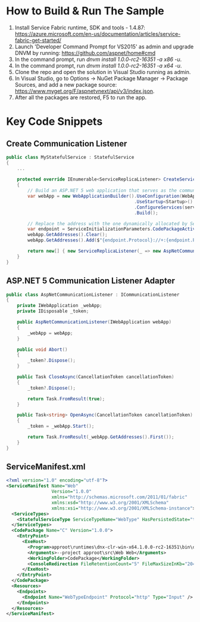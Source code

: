 # How to Build & Run The Sample

1. Install Service Fabric runtime, SDK and tools - 1.4.87: https://azure.microsoft.com/en-us/documentation/articles/service-fabric-get-started/
2. Launch 'Developer Command Prompt for VS2015' as admin and upgrade DNVM by running: https://github.com/aspnet/home#cmd
3. In the command prompt, run _dnvm install 1.0.0-rc2-16351 -a x86 -u_.
4. In the command prompt, run _dnvm install 1.0.0-rc2-16351 -a x64 -u_.
5. Clone the repo and open the solution in Visual Studio running as admin.
6. In Visual Studio, go to Options -> NuGet Package Manager -> Package Sources, and add a new package source: https://www.myget.org/F/aspnetvnext/api/v3/index.json.
7. After all the packages are restored, F5 to run the app.

# Key Code Snippets

## Create Communication Listener
```csharp
public class MyStatefulService : StatefulService
{
    ...
    
    protected override IEnumerable<ServiceReplicaListener> CreateServiceReplicaListeners()
    {
        // Build an ASP.NET 5 web application that serves as the communication listener.
        var webApp = new WebApplicationBuilder().UseConfiguration(WebApplicationConfiguration.GetDefault())
                                                .UseStartup<Startup>()
                                                .ConfigureServices(services => services.AddSingleton<ICounterService>(this))
                                                .Build();

        // Replace the address with the one dynamically allocated by Service Fabric.
        var endpoint = ServiceInitializationParameters.CodePackageActivationContext.GetEndpoint("WebTypeEndpoint");
        webApp.GetAddresses().Clear();
        webApp.GetAddresses().Add($"{endpoint.Protocol}://+:{endpoint.Port}");

        return new[] { new ServiceReplicaListener(_ => new AspNetCommunicationListener(webApp)) };
    }
}
```

## ASP.NET 5 Communication Listener Adapter
```csharp
public class AspNetCommunicationListener : ICommunicationListener
{
    private IWebApplication _webApp;
    private IDisposable _token;

    public AspNetCommunicationListener(IWebApplication webApp)
    {
        _webApp = webApp;
    }

    public void Abort()
    {
        _token?.Dispose();
    }

    public Task CloseAsync(CancellationToken cancellationToken)
    {
        _token?.Dispose();

        return Task.FromResult(true);
    }

    public Task<string> OpenAsync(CancellationToken cancellationToken)
    {
        _token = _webApp.Start();

        return Task.FromResult(_webApp.GetAddresses().First());
    }
}
```

## ServiceManifest.xml
```xml
<?xml version="1.0" encoding="utf-8"?>
<ServiceManifest Name="Web"
                 Version="1.0.0"
                 xmlns="http://schemas.microsoft.com/2011/01/fabric"
                 xmlns:xsd="http://www.w3.org/2001/XMLSchema"
                 xmlns:xsi="http://www.w3.org/2001/XMLSchema-instance">
  <ServiceTypes>
    <StatefulServiceType ServiceTypeName="WebType" HasPersistedState="true" />
  </ServiceTypes>
  <CodePackage Name="C" Version="1.0.0">
    <EntryPoint>
      <ExeHost>
        <Program>approot\runtimes\dnx-clr-win-x64.1.0.0-rc2-16351\bin\dnx.exe</Program>
        <Arguments>--project approot\src\Web Web</Arguments>
        <WorkingFolder>CodePackage</WorkingFolder>
        <ConsoleRedirection FileRetentionCount="5" FileMaxSizeInKb="2048" />
      </ExeHost>
    </EntryPoint>
  </CodePackage>
  <Resources>
    <Endpoints>
      <Endpoint Name="WebTypeEndpoint" Protocol="http" Type="Input" />
    </Endpoints>
  </Resources>
</ServiceManifest>
```